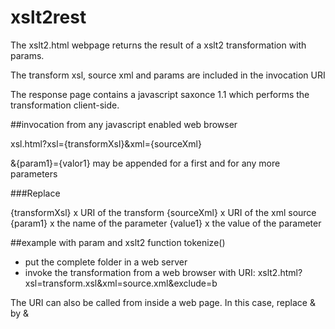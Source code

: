 # xslt2rest
The xslt2.html webpage returns the result of a xslt2 transformation with params.

The transform xsl, source xml and params are included in the invocation URI 

The response page contains a javascript saxonce 1.1 which performs the transformation client-side.

##invocation from any javascript enabled web browser

xsl.html?xsl={transformXsl}&xml={sourceXml}

&{param1}={valor1} may be appended for a first and for any more parameters

###Replace

{transformXsl} x URI of the transform
{sourceXml} x URI of the xml source
{param1} x the name of the parameter
{value1} x the value of the parameter

##example with param and xslt2 function tokenize()
- put the complete folder in a web server
- invoke the transformation from a web browser with URI:
xslt2.html?xsl=transform.xsl&xml=source.xml&exclude=b

The URI can also be called from inside a web page. In this case, replace & by &amp;
